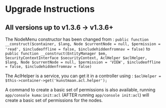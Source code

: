 Upgrade Instructions
====================

## All versions up to v1.3.6 -> v1.3.6+

The NodeMenu constructor has been changed from :
```public function __construct($container, $lang, Node $currentNode = null, $permission = 'read', $includeoffline = false, $includehiddenfromnav = false)```
to
```public function __construct(EntityManager $em, SecurityContextInterface $securityContext, AclHelper $aclHelper, $lang, Node $currentNode = null, $permission = 'VIEW', $includeoffline = false, $includehiddenfromnav = false)```

The AclHelper is a service, you can get it in a controller using : ```$aclHelper = $this->container->get('kunstmaan.acl.helper');```

A command to create a basic set of permissions is also available, running ```app/console kuma:init:acl```
(AFTER running ```app/console init:acl```) will create a basic set of permissions for the nodes.